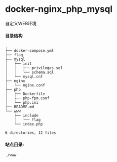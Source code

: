# docker-nginx_php_mysql
自定义WEB环境

#### 目录结构

```
.
├── docker-compose.yml
├── flag
├── mysql
│   ├── init
│   │   ├── privileges.sql
│   │   └── schema.sql
│   └── mysql.cnf
├── nginx
│   └── nginx.conf
├── php
│   ├── Dockerfile
│   ├── php-fpm.conf
│   └── php.ini
├── README.md
└── www
    ├── include
    │   └── flag
    └── index.php

6 directories, 12 files
```



#### 站点目录:

`./www`

